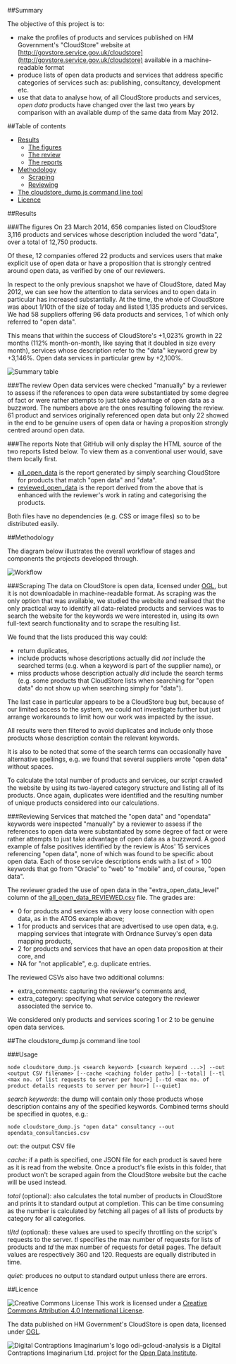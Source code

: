 ##Summary

The objective of this project is to:
- make the profiles of products and services published on HM Government's "CloudStore" website at [http://govstore.service.gov.uk/cloudstore](http://govstore.service.gov.uk/cloudstore) available in a machine-readable format
- produce lists of open data products and services that address specific categories of services such as: publishing, consultancy, development etc.
- use that data to analyse how, of all CloudStore products and services, *open data* products have changed over the last two years by comparison with an available dump of the same data from May 2012.

##Table of contents
- [Results](#results)
  - [The figures](#the-figures)
  - [The review](#the-review)
  - [The reports](#the-reports)
- [Methodology](#methodology)
  - [Scraping](#scraping)
  - [Reviewing](#reviewing)
- [The cloudstore_dump.js command line tool](#cloudstore_dumpjs-command-line-tool)
- [Licence](#licence)

##Results

###The figures
On 23 March 2014, 656 companies listed on CloudStore 3,116 products and services whose description included the word "data", over a total of 12,750 products.

Of these, 12 companies offered 22 products and services users that make explicit use of open data or have a proposition that is strongly centred around open data, as verified by one of our reviewers.

In respect to the only previous snapshot we have of CloudStore, dated May 2012, we can see how the attention to data services and to open data in particular has increased substantially. At the time, the whole of CloudStore was about 1/10th of the size of today and listed 1,135 products and services. We had 58 suppliers offering 96 data products and services, 1 of which only referred to "open data".

This means that within the success of CloudStore's +1,023% growth in 22 months (112% month-on-month, like saying that it doubled in size every month), services whose description refer to the "data" keyword grew by +3,146%. Open data services in particular grew by +2,100%.

![Summary table](images/table_1.png)

###The review
Open data services were checked "manually" by a reviewer to assess if the references to open data were substantiated by some degree of fact or were rather attempts to just take advantage of open data as a buzzword. The numbers above are the ones resulting following the review. 61 product and services originally referenced open data but only 22 showed in the end to be genuine users of open data or having a proposition strongly centred around open data.

###The reports
Note that GitHub will only display the HTML source of the two reports listed below. To view them as a conventional user would, save them locally first.
- [all_open_data](reporting/all_open_data.html) is the report generated by simply searching CloudStore for products that match "open data" and "data".
- [reviewed_open_data](reporting/reviewed_open_data.html) is the report derived from the above that is enhanced with the reviewer's work in rating and categorising the products. 

Both files have no dependencies (e.g. CSS or image files) so to be distributed easily.

##Methodology

The diagram below illustrates the overall workflow of stages and components the projects developed through.

![Workflow](images/workflow.png)

###Scraping 
The data on CloudStore is open data, licensed under [OGL](#licence), but it is not downloadable in machine-readable format. As scraping was the only option that was available, we studied the website and realised that the only practical way to identify all data-related products and services was to search the website for the keywords we were interested in, using its own full-text search functionality and to scrape the resulting list. 

We found that the lists produced this way could:
- return duplicates, 
- include products whose descriptions actually did *not* include the searched terms (e.g. when a keyword is part of the supplier name), or
- miss products whose description actually *did* include the search terms (e.g. some products that CloudStore lists when searching for "open data" do not show up when searching simply for "data"). 

The last case in particular appears to be a CloudStore bug but, because of our limited access to the system, we could not investigate further but just arrange workarounds to limit how our work was impacted by the issue.

All results were then filtered to avoid duplicates and include only those products whose description contain the relevant keywords.

It is also to be noted that some of the search terms can occasionally have alternative spellings, e.g. we found that several suppliers wrote "open data" without spaces.

To calculate the total number of products and services, our script crawled the website by using its two-layered category structure and listing all of its products. Once again, duplicates were identified and the resulting number of unique products considered into our calculations. 

###Reviewing
Services that matched the "open data" and "opendata" keywords were inspected "manually" by a reviewer to assess if the references to open data were substantiated by some degree of fact or were rather attempts to just take advantage of open data as a buzzword. A good example of false positives identified by the review is Atos' 15 services referencing "open data", none of which was found to be specific about open data. Each of those service descriptions ends with a list of > 100 keywords that go from "Oracle" to "web" to "mobile" and, of course,  "open data".

The reviewer graded the use of open data in the "extra_open_data_level" column of the [all_open_data_REVIEWED.csv](reporting/all_open_data_REVIEWED.csv) file. The grades are:
- 0 for products and services with a very loose connection with open data, as in the ATOS example above; 
- 1 for products and services that are advertised to use open data, e.g. mapping services that integrate with Ordnance Survey's open data mapping products, 
- 2 for products and services that have an open data proposition at their core, and 
- NA for "not applicable", e.g. duplicate entries. 

The reviewed CSVs also have two additional columns:
- extra_comments: capturing the reviewer's comments and,
- extra_category: specifying what service category the reviewer associated the service to.

We considered only products and services scoring 1 or 2 to be genuine open data services.

##The cloudstore_dump.js command line tool

###Usage

    node cloudstore_dump.js <search keyword> [<search keyword ...>] --out <output CSV filename> [--cache <caching folder path>] [--total] [--tl <max no. of list requests to server per hour>] [--td <max no. of product details requests to server per hour>] [--quiet]

*search keywords*: the dump will contain only those products whose description contains any of the specified keywords. Combined terms should be specified in quotes, e.g.:

    node cloudstore_dump.js "open data" consultancy --out opendata_consultancies.csv

*out*: the output CSV file

*cache*: if a path is specified, one JSON file for each product is saved here as it is read from the website. Once a product's file exists in this folder, that product won't be scraped again from the CloudStore website but the cache will be used instead.

*total* (optional): also calculates the total number of products in CloudStore and prints it to standard output at completion. This can be time consuming as the number is calculated by fetching all pages of all lists of products by category for all categories. 

*tl*/*td* (optional): these values are used to specify throttling on the script's requests to the server. *tl* specifies the max number of requests for lists of products and *td* the max number of requests for detail pages. The default values are respectively 360 and 120. Requests are equally distributed in time.   

*quiet*: produces no output to standard output unless there are errors.

##Licence

![Creative Commons License](http://i.creativecommons.org/l/by/4.0/88x31.png "Creative Commons License") This work is licensed under a [Creative Commons Attribution 4.0 International License](http://creativecommons.org/licenses/by/4.0/).

The data published on HM Government's CloudStore is open data, licensed under [OGL](http://www.nationalarchives.gov.uk/doc/open-government-licence/version/2/). 

![Digital Contraptions Imaginarium's logo](images/dicoim.png) odi-gcloud-analysis is a Digital Contraptions Imaginarium Ltd. project for the [Open Data Institute](http://theodi.org/).
